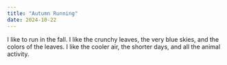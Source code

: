 ```yaml
---
title: "Autumn Running"
date: 2024-10-22
---
```

I like to run in the fall. I like the crunchy leaves, the very blue skies, and the colors of the leaves. I like the cooler air, the shorter days, and all the animal activity. 
